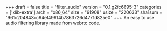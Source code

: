 +++
draft = false
title = "filter_audio"
version = "0.1.g2fc6695-3"
categories = ['xlib-extra']
arch = "x86_64"
size = "91908"
usize = "220633"
sha1sum = "961c204843cc94ef49914b7863726d4771d825e0"
+++
An easy to use audio filtering library made from webrtc code.